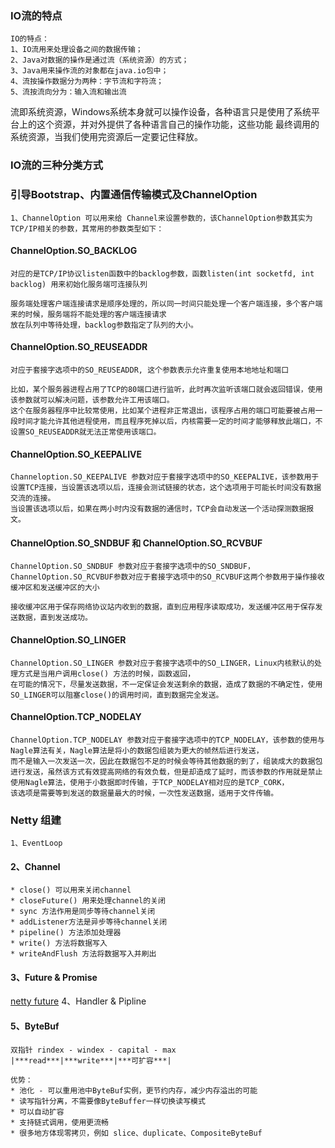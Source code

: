 ### IO流的特点
    IO的特点：
    1、IO流用来处理设备之间的数据传输；
    2、Java对数据的操作是通过流（系统资源）的方式；
    3、Java用来操作流的对象都在java.io包中；
    4、流按操作数据分为两种：字节流和字符流；
    5、流按流向分为：输入流和输出流
    
 流即系统资源，Windows系统本身就可以操作设备，各种语言只是使用了系统平台上的这个资源，并对外提供了各种语言自己的操作功能，这些功能
 最终调用的系统资源，当我们使用完资源后一定要记住释放。
 
### IO流的三种分类方式
    
### 引导Bootstrap、内置通信传输模式及ChannelOption
    1、ChannelOption 可以用来给 Channel来设置参数的，该ChannelOption参数其实为TCP/IP相关的参数，其常用的参数类型如下：
    
#### ChannelOption.SO_BACKLOG
    对应的是TCP/IP协议listen函数中的backlog参数，函数listen(int socketfd, int backlog) 用来初始化服务端可连接队列
    
    服务端处理客户端连接请求是顺序处理的，所以同一时间只能处理一个客户端连接，多个客户端来的时候，服务端将不能处理的客户端连接请求
    放在队列中等待处理，backlog参数指定了队列的大小。
    
#### ChannelOption.SO_REUSEADDR
    对应于套接字选项中的SO_REUSEADDR, 这个参数表示允许重复使用本地地址和端口
    
    比如，某个服务器进程占用了TCP的80端口进行监听，此时再次监听该端口就会返回错误，使用该参数就可以解决问题，该参数允许工用该端口。
    这个在服务器程序中比较常使用，比如某个进程非正常退出，该程序占用的端口可能要被占用一段时间才能允许其他进程使用，而且程序死掉以后，内核需要一定的时间才能够释放此端口，不设置SO_REUSEADDR就无法正常使用该端口。
    
#### ChannelOption.SO_KEEPALIVE
    Channeloption.SO_KEEPALIVE 参数对应于套接字选项中的SO_KEEPALIVE，该参数用于设置TCP连接，当设置该选项以后，连接会测试链接的状态，这个选项用于可能长时间没有数据交流的连接。
    当设置该选项以后，如果在两小时内没有数据的通信时，TCP会自动发送一个活动探测数据报文。
    
#### ChannelOption.SO_SNDBUF 和 ChannelOption.SO_RCVBUF
    ChannelOption.SO_SNDBUF 参数对应于套接字选项中的SO_SNDBUF，ChannelOption.SO_RCVBUF参数对应于套接字选项中的SO_RCVBUF这两个参数用于操作接收缓冲区和发送缓冲区的大小
    
    接收缓冲区用于保存网络协议站内收到的数据，直到应用程序读取成功，发送缓冲区用于保存发送数据，直到发送成功。

#### ChannelOption.SO_LINGER
    ChannelOption.SO_LINGER 参数对应于套接字选项中的SO_LINGER，Linux内核默认的处理方式是当用户调用close() 方法的时候，函数返回，
    在可能的情况下，尽量发送数据，不一定保证会发送剩余的数据，造成了数据的不确定性，使用SO_LINGER可以阻塞close()的调用时间，直到数据完全发送。

#### ChannelOption.TCP_NODELAY
    ChannelOption.TCP_NODELAY 参数对应于套接字选项中的TCP_NODELAY，该参数的使用与Nagle算法有关，Nagle算法是将小的数据包组装为更大的帧然后进行发送，
    而不是输入一次发送一次，因此在数据包不足的时候会等待其他数据的到了，组装成大的数据包进行发送，虽然该方式有效提高网络的有效负载，但是却造成了延时，而该参数的作用就是禁止使用Nagle算法，使用于小数据即时传输，于TCP_NODELAY相对应的是TCP_CORK，
    该选项是需要等到发送的数据量最大的时候，一次性发送数据，适用于文件传输。


### Netty 组建
    1、EventLoop
#### 2、Channel
    * close() 可以用来关闭channel
    * closeFuture() 用来处理channel的关闭
    * sync 方法作用是同步等待channel关闭
    * addListener方法是异步等待channel关闭
    * pipeline() 方法添加处理器
    * write() 方法将数据写入
    * writeAndFlush 方法将数据写入并刷出
    
#### 3、Future & Promise
[netty future](/src/main/resources/static/img/nettyFuture.jpg)
    4、Handler & Pipline
    
#### 5、ByteBuf
    双指针 rindex - windex - capital - max
    |***read***|***write***|***可扩容***|
    
    优势：
    * 池化 - 可以重用池中ByteBuf实例，更节约内存，减少内存溢出的可能
    * 读写指针分离，不需要像ByteBuffer一样切换读写模式
    * 可以自动扩容
    * 支持链式调用，使用更流畅
    * 很多地方体现零拷贝，例如 slice、duplicate、CompositeByteBuf
    
    
###